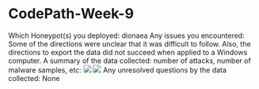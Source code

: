 # CodePath-Week-9
Which Honeypot(s) you deployed: dionaea
Any issues you encountered: Some of the directions were unclear that it was difficult to follow. Also, the directions to export the data did not succeed when applied to a Windows computer. 
A summary of the data collected: number of attacks, number of malware samples, etc:
![](https://user-images.githubusercontent.com/35437875/38763352-a7c93cee-3f67-11e8-87f8-7c277f66fbef.PNG)
![](https://user-images.githubusercontent.com/35437875/38763354-b49b4282-3f67-11e8-8b76-91f02711a6a6.PNG)
Any unresolved questions by the data collected: None
